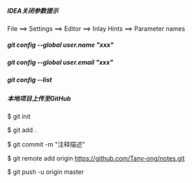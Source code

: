 ##### IDEA关闭参数提示
File ==> Settings ==> Editor ==> Inlay Hints ==> Parameter names

##### git config --global user.name "xxx"
##### git config --global user.email "xxx"
##### git config --list
##### 本地项目上传至GitHub
$ git init

$ git add .

$ git commit -m "注释描述"

$ git remote add origin https://github.com/Tany-ong/notes.git

$ git push -u origin master
